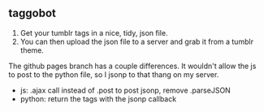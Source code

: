 taggobot
--------

1. Get your tumblr tags in a nice, tidy, json file.
2. You can then upload the json file to a server and grab it from a tumblr theme.

The github pages branch has a couple differences. It wouldn't allow the js to post to the python file, so I jsonp to that thang on my server.
- js: .ajax call instead of .post to post jsonp, remove .parseJSON
- python: return the tags with the jsonp callback